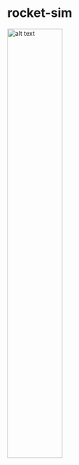 # rocket-sim

<img src="https://i.imgur.com/jhfVVsT.png" width="50%" height="50%" alt="alt text" title="sim">
